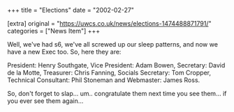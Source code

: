 +++
title = "Elections"
date = "2002-02-27"

[extra]
original = "https://uwcs.co.uk/news/elections-1474488871791/"    
categories = ["News Item"]
+++

Well, we've had s6, we've all screwed up our sleep patterns, and now we have a new Exec too. So, here they are:

President: Henry Southgate, Vice President: Adam Bowen, Secretary: David de la Motte, Treasurer: Chris Fanning, Socials Secretary: Tom Cropper, Technical Consultant: Phil Stoneman and Webmaster: James Ross.

So, don't forget to slap... um.. congratulate them next time you see them... if you ever see them again...

